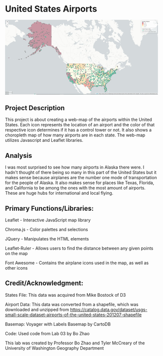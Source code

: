 # United States Airports
![Map of United States with Airports](images/Sceenshot.JPG)

## Project Description
This project is about creating a web-map of the airports within the United States. Each icon represents the location of an airport and the color of that respective icon determines if it has a control tower or not. It also shows a choropleth map of how many airports are in each state. The web-map utilizes Javascript and Leaflet libraries.

## Analysis
I was most surprised to see how many airports in Alaska there were. I hadn't thought of there being so many in this part of the United States but it makes sense because airplanes are the number one mode of transportation for the people of Alaska. It also makes sense for places like Texas, Florida, and California to be among the ones with the most amount of airports. These are huge hubs for international and local flying.

## Primary Functions/Libraries:

Leaflet - Interactive JavaScript map library

Chroma.js - Color palettes and selections

JQuery - Manipulates the HTML elements

Leaflet-Ruler - Allows users to find the distance between any given points on the map

Font Awesome - Contains the airplane icons used in the map, as well as other icons

## Credit/Acknowledgment:

States File: This data was acquired from Mike Bostock of D3

Airport Data: This data was converted from a shapefile, which was downloaded and unzipped from https://catalog.data.gov/dataset/usgs-small-scale-dataset-airports-of-the-united-states-201207-shapefile

Basemap: Voyager with Labels Basemap by CartoDB

Code: Used code from Lab 03 by Bo Zhao

This lab was created by Professor Bo Zhao and Tyler McCreary of the University of Washington Geography Department
